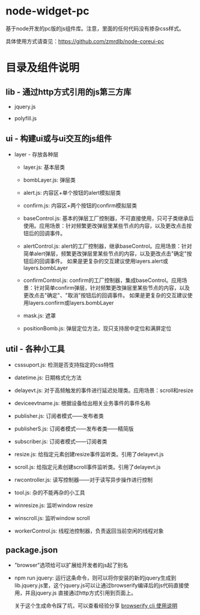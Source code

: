 # node-widget-pc

基于node开发的pc版的js组件库。注意，里面的任何代码没有掺杂css样式。

具体使用方式请查见：https://github.com/zmrdlb/node-coreui-pc

# 目录及组件说明

## lib - 通过http方式引用的js第三方库

- jquery.js

- polyfill.js

## ui - 构建ui或与ui交互的js组件

- layer - 存放各种层

  - layer.js: 基本层类
  
  - bombLayer.js: 弹层类
  
  - alert.js: 内容区+单个按钮的alert模拟层类
  
  - confirm.js: 内容区+两个按钮的confirm模拟层类
  
  - baseControl.js: 基本的弹层工厂控制器，不可直接使用，只可子类继承后使用。应用场景：针对频繁更改弹层里某些节点的内容，以及更改点击按钮后的回调事件。
  
  - alertControl.js: alert的工厂控制器，继承baseControl。应用场景：针对简单alert弹层，频繁更改弹层里某些节点的内容，以及更改点击"确定"按钮后的回调事件。
    如果是更复杂的交互建议使用layers.alert或layers.bombLayer
    
  - confirmControl.js: confirm的工厂控制器，集成baseControl。应用场景：针对简单confirm弹层，针对频繁更改弹层里某些节点的内容，以及更改点击"确定"、"取消"按钮后的回调事件。
    如果是更复杂的交互建议使用layers.confirm或layers.bombLayer
    
  - mask.js: 遮罩
  
  - positionBomb.js: 弹层定位方法，现只支持居中定位和满屏定位
  
## util - 各种小工具

- csssuport.js: 检测是否支持指定的css特性

- datetime.js: 日期格式化方法

- delayevt.js: 对于高频触发的事件进行延迟处理类。应用场景：scroll和resize

- deviceevtname.js: 根据设备给出相关业务事件的事件名称

- publisher.js: 订阅者模式——发布者类

- publisherS.js: 订阅者模式——发布者类——精简版

- subscriber.js: 订阅者模式——订阅者类

- resize.js: 给指定元素创建resize事件监听类。引用了delayevt.js

- scroll.js: 给指定元素创建scroll事件监听类。引用了delayevt.js

- rwcontroller.js: 读写控制器——对于读写异步操作进行控制

- tool.js: 杂的不能再杂的小工具

- winresize.js: 监听window resize

- winscroll.js: 监听window scroll

- workerControl.js: 线程池控制器，负责返回当前空闲的线程对象

## package.json

- "browser"选项给可以扩展给开发者的js起了别名

- npm run jquery: 运行这条命令，则可以将你安装的新的jquery生成到lib.jquery.js里，这个jquery.js可以让通过browserify编译后的js代码直接使用，并且jquery.js
直接通过http方式引用到页面上。

  关于这个生成命令踩了坑，可以查看经验分享 [browserify cli 使用说明](http://blog.csdn.net/zmrdlb/article/details/60778337)
 
